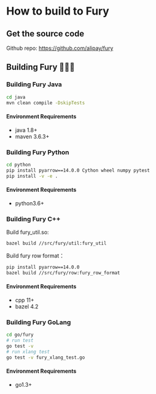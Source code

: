 <!-- fury_frontmatter --
title: Development
order: 5
-- fury_frontmatter -->
# How to build to Fury

## Get the source code

Github repo: https://github.com/alipay/fury

## Building Fury 🏋🏿‍♀️

### Building Fury Java

```bash
cd java
mvn clean compile -DskipTests
```

#### Environment Requirements

- java 1.8+
- maven 3.6.3+

### Building Fury Python

```bash
cd python
pip install pyarrow==14.0.0 Cython wheel numpy pytest
pip install -v -e .
```

#### Environment Requirements

- python3.6+

### Building Fury C++

Build fury_util.so:

```bash
bazel build //src/fury/util:fury_util
```

Build fury row format：

```bash
pip install pyarrow==14.0.0
bazel build //src/fury/row:fury_row_format
```

#### Environment Requirements

- cpp 11+
- bazel 4.2

### Building Fury GoLang

```bash
cd go/fury
# run test
go test -v
# run xlang test
go test -v fury_xlang_test.go
```

#### Environment Requirements

- go1.3+
